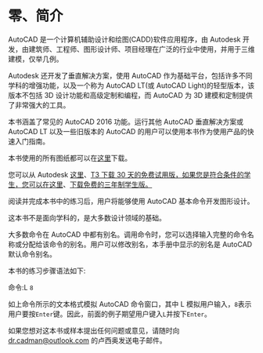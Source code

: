 # 零、简介

AutoCAD 是一个计算机辅助设计和绘图(CADD)软件应用程序，由 Autodesk 开发，由建筑师、工程师、图形设计师、项目经理在广泛的行业中使用，并用于三维建模，仅举几例。

Autodesk 还开发了垂直解决方案，使用 AutoCAD 作为基础平台，包括许多不同学科的增强功能，以及一个称为 AutoCAD LT(或 AutoCAD Light)的轻型版本，该版本不包括 3D 设计功能和高级定制和编程，而 AutoCAD 为 3D 建模和定制提供了非常强大的工具。

本书涵盖了常见的 AutoCAD 2016 功能。运行其他 AutoCAD 垂直解决方案或 AutoCAD LT 以及一些旧版本的 AutoCAD 的用户可以使用本书作为使用产品的快速入门指南。

本书使用的所有图纸都可以在[这里](https://www.dropbox.com/s/gnzqcqjy71orl7w/AutoCAD%20Succinctly.zip?dl=0)下载。

您可以从 Autodesk [这里](http://www.autodesk.com/products/autocad/free-trial)、[T3 下载 30 天的免费试用版，如果您是符合条件的学生，您可以在这里](http://www.autodesk.com/products/autocad/free-trial)、[下载免费的三年制学生版](http://www.autodesk.com/education/free-software/autocad)[。](http://www.autodesk.com/education/free-software/autocad)

阅读并完成本书中的练习后，用户将能够使用 AutoCAD 基本命令开发图形设计。

这本书不是面向学科的，是大多数设计领域的基础。

大多数命令在 AutoCAD 中都有别名。调用命令时，您可以选择输入完整的命令名称或分配给该命令的别名。用户可以修改别名，本手册中显示的别名是 AutoCAD 默认命令别名。

本书的练习步骤语法如下:

命令:L `8`

如上命令所示的文本格式模拟 AutoCAD 命令窗口，其中 L 模拟用户输入，`8`表示用户要按`Enter`键。因此，前面的例子期望用户键入`L`并按下`Enter`。

如果您想对这本书或样本提出任何问题或意见，请随时向 dr.cadman@outlook.com 的卢西奥发送电子邮件。